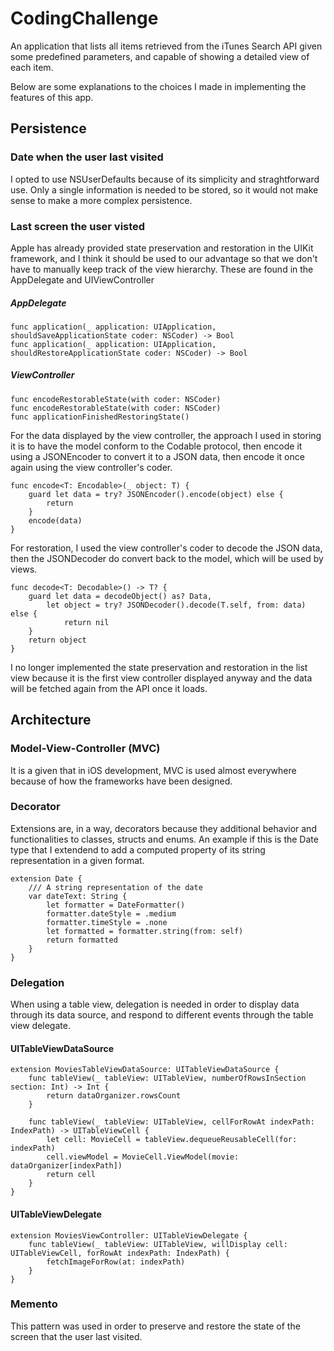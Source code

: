 # CodingChallenge
An application that lists all items retrieved from the iTunes Search API given some predefined parameters, 
and capable of showing a detailed view of each item.

Below are some explanations to the choices I made in implementing the features of this app.

## Persistence

### Date when the user last visited
I opted to use NSUserDefaults because of its simplicity and straghtforward use.
Only a single information is needed to be stored, so it would not make sense to make a more complex persistence.

### Last screen the user visted
Apple has already provided state preservation and restoration in the UIKit framework, 
and I think it should be used to our advantage so that we don't have to manually keep track of the view hierarchy. 
These are found in the AppDelegate and UIViewController

##### AppDelegate
```
func application(_ application: UIApplication, shouldSaveApplicationState coder: NSCoder) -> Bool
func application(_ application: UIApplication, shouldRestoreApplicationState coder: NSCoder) -> Bool 
```

##### ViewController
```
func encodeRestorableState(with coder: NSCoder)
func encodeRestorableState(with coder: NSCoder)
func applicationFinishedRestoringState()
```

For the data displayed by the view controller, the approach I used in storing it is to have the model 
conform to the Codable protocol, then encode it using a JSONEncoder to convert it to a JSON data, 
then encode it once again using the view controller's coder.

```
func encode<T: Encodable>(_ object: T) {
    guard let data = try? JSONEncoder().encode(object) else { 
        return
    }
    encode(data)
}
```

For restoration, I used the view controller's coder to decode the JSON data, 
then the JSONDecoder do convert back to the model, which will be used by views.
```
func decode<T: Decodable>() -> T? {
    guard let data = decodeObject() as? Data,
        let object = try? JSONDecoder().decode(T.self, from: data) else {
            return nil
    }
    return object
}
```


I no longer implemented the state preservation and restoration in the list view because it is the first 
view controller displayed anyway and the data will be fetched again from the API once it loads.

## Architecture

### Model-View-Controller (MVC)
It is a given that in iOS development, MVC is used almost everywhere because of how the frameworks have been designed.

### Decorator
Extensions are, in a way, decorators because they additional behavior and functionalities to classes, structs and enums.
An example if this is the Date type that I extendend to add a computed property of its string representation in a given format.

```
extension Date {
    /// A string representation of the date
    var dateText: String {
        let formatter = DateFormatter()
        formatter.dateStyle = .medium
        formatter.timeStyle = .none
        let formatted = formatter.string(from: self)
        return formatted
    }
}
```

### Delegation
When using a table view, delegation is needed in order to display data through its data source, 
and respond to different events through the table view delegate.

#### UITableViewDataSource
```
extension MoviesTableViewDataSource: UITableViewDataSource {
    func tableView(_ tableView: UITableView, numberOfRowsInSection section: Int) -> Int {
        return dataOrganizer.rowsCount
    }
    
    func tableView(_ tableView: UITableView, cellForRowAt indexPath: IndexPath) -> UITableViewCell {
        let cell: MovieCell = tableView.dequeueReusableCell(for: indexPath)
        cell.viewModel = MovieCell.ViewModel(movie: dataOrganizer[indexPath])
        return cell
    }
}
```

#### UITableViewDelegate
```
extension MoviesViewController: UITableViewDelegate {
    func tableView(_ tableView: UITableView, willDisplay cell: UITableViewCell, forRowAt indexPath: IndexPath) {
        fetchImageForRow(at: indexPath)
    }
}
```

### Memento
This pattern was used in order to preserve and restore the state of the screen that the user last visited.

